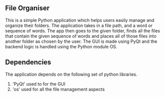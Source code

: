 ## File Organiser

This is a simple Python application which helps users easily manage and organize their folders. The application takes in a file path, and a word or sequence of words. The app then goes to the given folder, finds all the files that contain the given sequence of words and places all of those files into another folder as chosen by the user. The GUI is made using PyQt and the backend logic is handled using the Python module OS. 

## Dependencies
The application depends on the following set of python libraries.
1. 'PyQt' used to for the GUI 
2. 'os' used for all the file management aspects